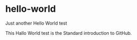 # hello-world
Just another Hello World test

This Hallo World test is the Standard introduction to GitHub.

